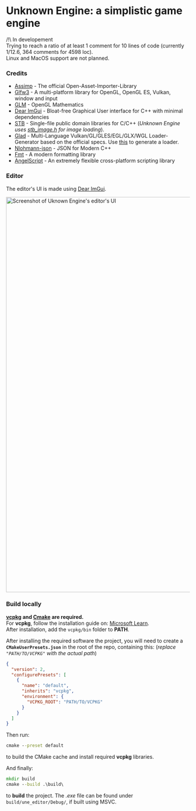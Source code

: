# Unknown Engine: a simplistic game engine  
/!\ In developement  
Trying to reach a ratio of at least 1 comment for 10 lines of code (currently 1/12.6, 364 comments for 4598 loc).  
Linux and MacOS support are not planned.  

### Credits
- [Assimp](https://github.com/assimp/assimp) - The official Open-Asset-Importer-Library
- [Glfw3](https://github.com/glfw/glfw) - A multi-platform library for OpenGL, OpenGL ES, Vulkan, window and input
- [GLM](https://github.com/g-truc/glm) - OpenGL Mathematics
- [Dear ImGui](https://github.com/ocornut/imgui) - Bloat-free Graphical User interface for C++ with minimal dependencies
- [STB](https://github.com/nothings/stb) - Single-file public domain libraries for C/C++ (*Unknown Engine uses [stb_image.h](https://github.com/nothings/stb/blob/master/stb_image.h) for image loading*).
- [Glad](https://github.com/Dav1dde/glad) - Multi-Language Vulkan/GL/GLES/EGL/GLX/WGL Loader-Generator based on the official specs. Use [this](https://gen.glad.sh/) to generate a loader.
- [Nlohmann-json](https://github.com/nlohmann/json) - JSON for Modern C++
- [Fmt](https://github.com/fmtlib/fmt) - A modern formatting library
- [AngelScript](https://www.angelcode.com/angelscript/) - An extremely flexible cross-platform scripting library  

### Editor
The editor's UI is made using [Dear ImGui](https://github.com/ocornut/imgui).  
  
<img width="1920" height="1080" alt="Screenshot of Uknown Engine's editor's UI" src="https://github.com/user-attachments/assets/0673b0fa-722e-4579-9e54-8539cd8fa626" />

### Build locally

__[vcpkg](https://vcpkg.io/en/) and [Cmake](https://cmake.org/) are required.__  
For __vcpkg__, follow the installation guide on: [Microsoft Learn](https://learn.microsoft.com/en-us/vcpkg/get_started/get-started?pivots=shell-powershell#1---set-up-vcpkg).  
After installation, add the `vcpkg/bin` folder to __PATH__.   

After installing the required software the project, you will need to create a __`CMakeUserPresets.json`__ in the root of the repo, containing this: (*replace `"PATH/TO/VCPKG"` with the actual path*)  
```json
{
  "version": 2,
  "configurePresets": [
    {
      "name": "default",
      "inherits": "vcpkg",
      "environment": {
        "VCPKG_ROOT": "PATH/TO/VCPKG"
      }
    }
  ]
}
```
Then run:
```cmd
cmake --preset default
```
to build the CMake cache and install required __vcpkg__ libraries.  

And finally:
```cmd
mkdir build
cmake --build .\build\
```
to __build__ the project. The *.exe* file can be found under `build/une_editor/Debug/`, if built using MSVC.

